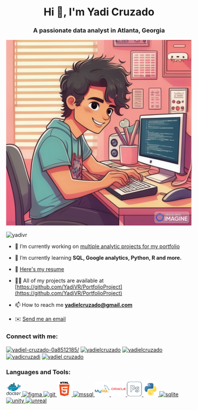 <h1 align="center">Hi 👋, I'm Yadi Cruzado</h1>
<h3 align="center">A passionate data analyst in Atlanta, Georgia</h3>

![](https://github.com/YadiCruzado/PortfolioProject/blob/main/images/Sad%20Sketch.png?raw=true)

<p align="left"> <img src="https://komarev.com/ghpvc/?username=yadivr&label=Profile%20views&color=0e75b6&style=flat" alt="yadivr" /> </p>

- 🔭 I’m currently working on [multiple analytic projects for my portfolio](https://github.com/YadiVR/PortfolioProject)

- 🌱 I’m currently learning **SQL, Google analytics, Python, R and more.**

- 📝 [Here's my resume](https://www.linkedin.com/in/yadiel-cruzado-0a8512185/overlay/1715893949820/single-media-viewer/?profileId=ACoAACuuKwABJfad-bgeCVUfw5_JkqElkB8lovA)

- 👨‍💻 All of my projects are available at [https://github.com/YadiVR/PortfolioProject](https://github.com/YadiVR/PortfolioProject)

- 📫 How to reach me **yadielcruzado@gmail.com**

- ✉️ [Send me an email](mailto:yadielcruzado@gmail.com)

<h3 align="left">Connect with me:</h3>
<p align="left">
<a href="https://linkedin.com/in/yadiel-cruzado-0a8512185/" target="blank"><img align="center" src="https://raw.githubusercontent.com/rahuldkjain/github-profile-readme-generator/master/src/images/icons/Social/linked-in-alt.svg" alt="yadiel-cruzado-0a8512185/" height="30" width="40" /></a>
<a href="https://kaggle.com/yadielcruzado" target="blank"><img align="center" src="https://raw.githubusercontent.com/rahuldkjain/github-profile-readme-generator/master/src/images/icons/Social/kaggle.svg" alt="yadielcruzado" height="30" width="40" /></a>
<a href="https://fb.com/yadielcruzado" target="blank"><img align="center" src="https://raw.githubusercontent.com/rahuldkjain/github-profile-readme-generator/master/src/images/icons/Social/facebook.svg" alt="yadielcruzado" height="30" width="40" /></a>
<a href="https://instagram.com/yadicruzadi" target="blank"><img align="center" src="https://raw.githubusercontent.com/rahuldkjain/github-profile-readme-generator/master/src/images/icons/Social/instagram.svg" alt="yadicruzadi" height="30" width="40" /></a>
<a href="https://www.youtube.com/c/yadiel cruzado" target="blank"><img align="center" src="https://raw.githubusercontent.com/rahuldkjain/github-profile-readme-generator/master/src/images/icons/Social/youtube.svg" alt="yadiel cruzado" height="30" width="40" /></a>
</p>

<h3 align="left">Languages and Tools:</h3>
<p align="left"> <a href="https://www.docker.com/" target="_blank" rel="noreferrer"> <img src="https://raw.githubusercontent.com/devicons/devicon/master/icons/docker/docker-original-wordmark.svg" alt="docker" width="40" height="40"/> </a> <a href="https://www.figma.com/" target="_blank" rel="noreferrer"> <img src="https://www.vectorlogo.zone/logos/figma/figma-icon.svg" alt="figma" width="40" height="40"/> </a> <a href="https://git-scm.com/" target="_blank" rel="noreferrer"> <img src="https://www.vectorlogo.zone/logos/git-scm/git-scm-icon.svg" alt="git" width="40" height="40"/> </a> <a href="https://www.w3.org/html/" target="_blank" rel="noreferrer"> <img src="https://raw.githubusercontent.com/devicons/devicon/master/icons/html5/html5-original-wordmark.svg" alt="html5" width="40" height="40"/> </a> <a href="https://www.microsoft.com/en-us/sql-server" target="_blank" rel="noreferrer"> <img src="https://www.svgrepo.com/show/303229/microsoft-sql-server-logo.svg" alt="mssql" width="40" height="40"/> </a> <a href="https://www.mysql.com/" target="_blank" rel="noreferrer"> <img src="https://raw.githubusercontent.com/devicons/devicon/master/icons/mysql/mysql-original-wordmark.svg" alt="mysql" width="40" height="40"/> </a> <a href="https://www.oracle.com/" target="_blank" rel="noreferrer"> <img src="https://raw.githubusercontent.com/devicons/devicon/master/icons/oracle/oracle-original.svg" alt="oracle" width="40" height="40"/> </a> <a href="https://www.photoshop.com/en" target="_blank" rel="noreferrer"> <img src="https://raw.githubusercontent.com/devicons/devicon/master/icons/photoshop/photoshop-line.svg" alt="photoshop" width="40" height="40"/> </a> <a href="https://www.python.org" target="_blank" rel="noreferrer"> <img src="https://raw.githubusercontent.com/devicons/devicon/master/icons/python/python-original.svg" alt="python" width="40" height="40"/> </a> <a href="https://www.sqlite.org/" target="_blank" rel="noreferrer"> <img src="https://www.vectorlogo.zone/logos/sqlite/sqlite-icon.svg" alt="sqlite" width="40" height="40"/> </a> <a href="https://unity.com/" target="_blank" rel="noreferrer"> <img src="https://www.vectorlogo.zone/logos/unity3d/unity3d-icon.svg" alt="unity" width="40" height="40"/> </a> <a href="https://unrealengine.com/" target="_blank" rel="noreferrer"> <img src="https://raw.githubusercontent.com/kenangundogan/fontisto/036b7eca71aab1bef8e6a0518f7329f13ed62f6b/icons/svg/brand/unreal-engine.svg" alt="unreal" width="40" height="40"/> </a> </p>
